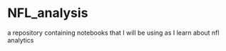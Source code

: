 # NFL_analysis
 a repository containing notebooks that I will be using as I learn about nfl analytics
